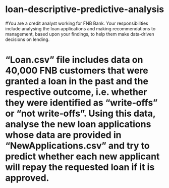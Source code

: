 # loan-descriptive-predictive-analysis
#You are a credit analyst working for FNB Bank. Your responsibilities include analysing the loan applications and making recommendations to management, based upon your findings, to help them make data‐driven decisions on lending.
# “Loan.csv” file includes data on 40,000 FNB customers that were granted a loan in the past and the respective outcome, i.e. whether they were identified as “write‐offs” or “not write‐offs”. Using this data, analyse the new loan applications whose data are provided in “NewApplications.csv” and try to predict whether each new applicant will repay the requested loan if it is approved.
